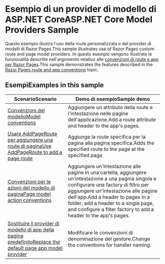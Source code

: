 # <a name="aspnet-core-model-providers-sample"></a><span data-ttu-id="95b65-101">Esempio di un provider di modello di ASP.NET Core</span><span class="sxs-lookup"><span data-stu-id="95b65-101">ASP.NET Core Model Providers Sample</span></span>

<span data-ttu-id="95b65-102">Questo esempio illustra l'uso della route personalizzata e del provider di modelli di Razor Pages.</span><span class="sxs-lookup"><span data-stu-id="95b65-102">This sample illustrates use of Razor Pages custom route and page model providers.</span></span> <span data-ttu-id="95b65-103">In questo esempio vengono illustrate le funzionalità descritte nell'argomento relativo alle [convenzioni di route e app per Razor Pages](https://docs.microsoft.com/aspnet/core/razor-pages/razor-pages-convention-features).</span><span class="sxs-lookup"><span data-stu-id="95b65-103">This sample demonstrates the features described in the [Razor Pages route and app conventions](https://docs.microsoft.com/aspnet/core/razor-pages/razor-pages-convention-features) topic.</span></span>

## <a name="examples-in-this-sample"></a><span data-ttu-id="95b65-104">Esempi</span><span class="sxs-lookup"><span data-stu-id="95b65-104">Examples in this sample</span></span>

| <span data-ttu-id="95b65-105">Scenario</span><span class="sxs-lookup"><span data-stu-id="95b65-105">Scenario</span></span> | <span data-ttu-id="95b65-106">Demo di esempio</span><span class="sxs-lookup"><span data-stu-id="95b65-106">Sample demo</span></span> |
| -------- | ----------- |
| [<span data-ttu-id="95b65-107">Convenzioni del modello</span><span class="sxs-lookup"><span data-stu-id="95b65-107">Model conventions</span></span>](https://docs.microsoft.com/aspnet/core/razor-pages/razor-pages-conventions#model-conventions) | <span data-ttu-id="95b65-108">Aggiungere un attributo della route e l'intestazione nelle pagine dell'applicazione.</span><span class="sxs-lookup"><span data-stu-id="95b65-108">Add a route attribute and header to the app's pages.</span></span> |
| [<span data-ttu-id="95b65-109">Usare AddPageRoute per aggiungere una route di pagina</span><span class="sxs-lookup"><span data-stu-id="95b65-109">Use AddPageRoute to add a page route</span></span>](https://docs.microsoft.com/aspnet/core/razor-pages/razor-pages-conventions#configure-a-page-route) | <span data-ttu-id="95b65-110">Aggiunge la route specifica per la pagina alla pagina specifica.</span><span class="sxs-lookup"><span data-stu-id="95b65-110">Adds the specified route to the page at the specified page.</span></span> |
| [<span data-ttu-id="95b65-111">Convenzioni per le azioni del modello di pagina</span><span class="sxs-lookup"><span data-stu-id="95b65-111">Page model action conventions</span></span>](https://docs.microsoft.com/aspnet/core/razor-pages/razor-pages-conventions#page-model-action-conventions) | <span data-ttu-id="95b65-112">Aggiungere un'intestazione alle pagine in una cartella, aggiungere un'intestazione a una pagina singola e configurare una factory di filtro per aggiungere un'intestazione alle pagine dell'app.</span><span class="sxs-lookup"><span data-stu-id="95b65-112">Add a header to pages in a folder, add a header to a single page, and configure a filter factory to add a header to the app's pages.</span></span> |
| [<span data-ttu-id="95b65-113">Sostituire il provider di modello di app della pagina predefinito</span><span class="sxs-lookup"><span data-stu-id="95b65-113">Replace the default page app model provider</span></span>](https://docs.microsoft.com/aspnet/core/razor-pages/razor-pages-conventions#replace-the-default-page-app-model-provider) | <span data-ttu-id="95b65-114">Modificare le convenzioni di denominazione del gestore.</span><span class="sxs-lookup"><span data-stu-id="95b65-114">Change the conventions for handler naming.</span></span> |
